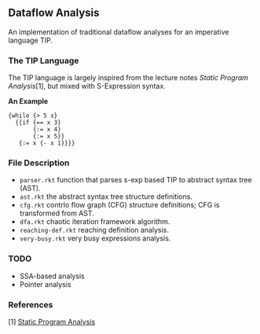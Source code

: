 ## Dataflow Analysis

An implementation of traditional dataflow analyses for an imperative language TIP.

### The TIP Language

The TIP language is largely inspired from the lecture notes _Static Program Analysis_[1], but mixed with S-Expression syntax.

**An Example**

```
{while {> 5 x}
  {{if {== x 3}
       {:= x 4}
       {:= x 5}}
   {:= x {- x 1}}}}
```

### File Description

* `parser.rkt` function that parses s-exp based TIP to abstract syntax tree (AST).
* `ast.rkt` the abstract syntax tree structure definitions.
* `cfg.rkt` contrlo flow graph (CFG) structure definitions; CFG is transformed from AST.
* `dfa.rkt` chaotic iteration framework algorithm.
* `reaching-def.rkt` reaching definition analysis.
* `very-busy.rkt` very busy expressions analysis.

### TODO

* SSA-based analysis
* Pointer analysis

### References

[1] [Static Program Analysis](https://cs.au.dk/~amoeller/spa/)
